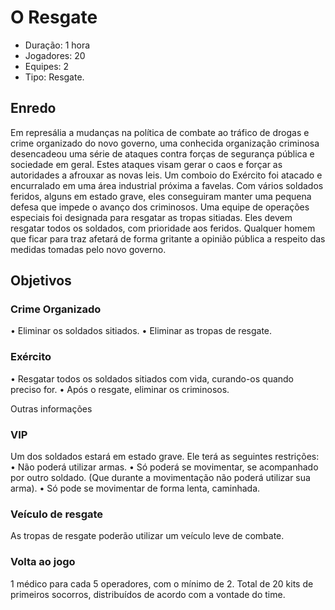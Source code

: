 # O Resgate

- Duração: 1 hora
- Jogadores: 20
- Equipes: 2
- Tipo: Resgate.

## Enredo

Em represália a mudanças na política de combate ao tráfico de drogas e crime organizado do novo governo, uma conhecida organização criminosa desencadeou uma série de ataques contra forças de segurança pública e sociedade em geral. Estes ataques visam gerar o caos e forçar as autoridades a afrouxar as novas leis. 
Um comboio do Exército foi atacado e encurralado em uma área industrial próxima a favelas. Com vários soldados feridos, alguns em estado grave, eles conseguiram manter uma pequena defesa que impede o avanço dos criminosos. 
Uma equipe de operações especiais foi designada para resgatar as tropas sitiadas. Eles devem resgatar todos os soldados, com prioridade aos feridos. Qualquer homem que ficar para traz afetará de forma gritante a opinião pública a respeito das medidas tomadas pelo novo governo.

## Objetivos

### Crime Organizado
•	Eliminar os soldados sitiados.
•	Eliminar as tropas de resgate.

### Exército
•	Resgatar todos os soldados sitiados com vida, curando-os quando preciso for.
•	Após o resgate, eliminar os criminosos.

Outras informações

### VIP
Um dos soldados estará em estado grave. Ele terá as seguintes restrições:
•	Não poderá utilizar armas.
•	Só poderá se movimentar, se acompanhado por outro soldado. (Que durante a movimentação não poderá utilizar sua arma).
•	Só pode se movimentar de forma lenta, caminhada.

### Veículo de resgate
As tropas de resgate poderão utilizar um veículo leve de combate.


### Volta ao jogo
1 médico para cada 5 operadores, com o mínimo de 2.
Total de 20 kits de primeiros socorros, distribuídos de acordo com a vontade do time.
